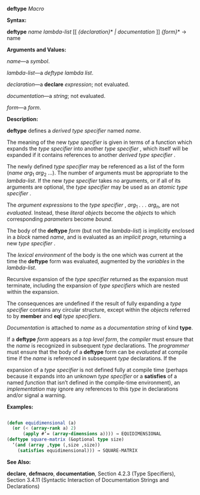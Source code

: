 **deftype** *Macro* 



**Syntax:** 



**deftype** *name lambda-list* [[ *\{declaration\}*\* *| documentation* ]] *\{form\}*\* → name 



**Arguments and Values:** 



*name*—a *symbol*. 



*lambda-list*—a *deftype lambda list*. 



*declaration*—a **declare** *expression*; not evaluated. 



*documentation*—a *string*; not evaluated. 



*form*—a *form*. 



**Description:** 



**deftype** defines a *derived type specifier* named *name*. 



The meaning of the new *type specifier* is given in terms of a function which expands the *type specifier* into another *type specifier* , which itself will be expanded if it contains references to another *derived type specifier* . 



The newly defined *type specifier* may be referenced as a list of the form (*name arg*<sub>1</sub> *arg*<sub>2</sub> ...). The number of arguments must be appropriate to the *lambda-list*. If the new *type specifier* takes no arguments, or if all of its arguments are optional, the *type specifier* may be used as an *atomic type specifier* . 



The <i>argument expressions</i> to the <i>type specifier</i> , <i>arg</i><sub>1</sub> <i>. . . arg<sub>n</sub></i>, are not <i>evaluated</i>. Instead, these <i>literal objects</i> become the <i>objects</i> to which corresponding <i>parameters</i> become <i>bound</i>. 



The body of the **deftype** *form* (but not the *lambda-list*) is implicitly enclosed in a *block* named *name*, and is evaluated as an *implicit progn*, returning a new *type specifier* . 



The *lexical environment* of the body is the one which was current at the time the **deftype** form was evaluated, augmented by the *variables* in the *lambda-list*. 



Recursive expansion of the *type specifier* returned as the expansion must terminate, including the expansion of *type specifiers* which are nested within the expansion. 



The consequences are undefined if the result of fully expanding a *type specifier* contains any circular structure, except within the *objects* referred to by **member** and **eql** *type specifiers*. 



*Documentation* is attached to *name* as a *documentation string* of kind **type**. 



If a **deftype** *form* appears as a *top level form*, the *compiler* must ensure that the *name* is recognized in subsequent *type* declarations. The *programmer* must ensure that the body of a **deftype** form can be *evaluated* at compile time if the *name* is referenced in subsequent *type* declarations. If the  







expansion of a *type specifier* is not defined fully at compile time (perhaps because it expands into an unknown *type specifier* or a **satisfies** of a named *function* that isn’t defined in the compile-time environment), an *implementation* may ignore any references to this *type* in declarations and/or signal a warning. 



**Examples:**
```lisp

(defun equidimensional (a) 
  (or (< (array-rank a) 2) 
      (apply #’= (array-dimensions a)))) → EQUIDIMENSIONAL 
(deftype square-matrix (&optional type size) 
  ‘(and (array ,type (,size ,size)) 
	(satisfies equidimensional))) → SQUARE-MATRIX 

```
**See Also:** 



**declare**, **defmacro**, **documentation**, Section 4.2.3 (Type Specifiers), Section 3.4.11 (Syntactic Interaction of Documentation Strings and Declarations) 



